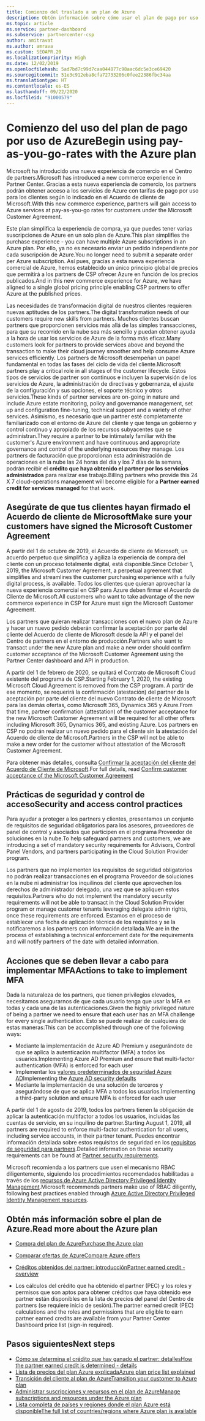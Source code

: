 ```yaml
---
title: Comienzo del traslado a un plan de Azure
description: Obtén información sobre cómo usar el plan de pago por uso de Azure, incluidos los primeros pasos, las precauciones de seguridad y cómo empezar.
ms.topic: article
ms.service: partner-dashboard
ms.subservice: partnercenter-csp
author: amitravat
ms.author: amrava
ms.custom: SEOAPR.20
ms.localizationpriority: High
ms.date: 12/02/2019
ms.openlocfilehash: 5ad7bd7c99d7caa044877c98aac6dc5e3ce69420
ms.sourcegitcommit: 51e3c912eba8cfa72733206c0fee22386fbc34aa
ms.translationtype: HT
ms.contentlocale: es-ES
ms.lasthandoff: 09/22/2020
ms.locfileid: "91000579"
---
```

# <a name="begin-using-pay-as-you-go-rates-with-the-azure-plan"></a><span data-ttu-id="8f904-103">Comienzo del uso del plan de pago por uso de Azure</span><span class="sxs-lookup"><span data-stu-id="8f904-103">Begin using pay-as-you-go-rates with the Azure plan</span></span>

<span data-ttu-id="8f904-104">Microsoft ha introducido una nueva experiencia de comercio en el Centro de partners.</span><span class="sxs-lookup"><span data-stu-id="8f904-104">Microsoft has introduced a new commerce experience in Partner Center.</span></span>  <span data-ttu-id="8f904-105">Gracias a esta nueva experiencia de comercio, los partners podrán obtener acceso a los servicios de Azure con tarifas de pago por uso para los clientes según lo indicado en el Acuerdo de cliente de Microsoft.</span><span class="sxs-lookup"><span data-stu-id="8f904-105">With this new commerce experience, partners will gain access to Azure services at pay-as-you-go rates for customers under the Microsoft Customer Agreement.</span></span>

<span data-ttu-id="8f904-106">Este plan simplifica la experiencia de compra, ya que puedes tener varias suscripciones de Azure en un solo plan de Azure.</span><span class="sxs-lookup"><span data-stu-id="8f904-106">This plan simplifies the purchase experience - you can have multiple Azure subscriptions in an Azure plan.</span></span> <span data-ttu-id="8f904-107">Por ello, ya no es necesario enviar un pedido independiente por cada suscripción de Azure.</span><span class="sxs-lookup"><span data-stu-id="8f904-107">You no longer need to submit a separate order per Azure subscription.</span></span> <span data-ttu-id="8f904-108">Así pues, gracias a esta nueva experiencia comercial de Azure, hemos establecido un único principio global de precios que permitirá a los partners de CSP ofrecer Azure en función de los precios publicados.</span><span class="sxs-lookup"><span data-stu-id="8f904-108">And in this new commerce experience for Azure, we have aligned to a single global pricing principle enabling CSP partners to offer Azure at the published prices.</span></span>

<span data-ttu-id="8f904-109">Las necesidades de transformación digital de nuestros clientes requieren nuevas aptitudes de los partners.</span><span class="sxs-lookup"><span data-stu-id="8f904-109">The digital transformation needs of our customers require new skills from partners.</span></span> <span data-ttu-id="8f904-110">Muchos clientes buscan partners que proporcionen servicios más allá de las simples transacciones, para que su recorrido en la nube sea más sencillo y puedan obtener ayuda a la hora de usar los servicios de Azure de la forma más eficaz.</span><span class="sxs-lookup"><span data-stu-id="8f904-110">Many customers look for partners to provide services above and beyond the transaction to make their cloud journey smoother and help consume Azure services efficiently.</span></span> <span data-ttu-id="8f904-111">Los partners de Microsoft desempeñan un papel fundamental en todas las fases del ciclo de vida del cliente.</span><span class="sxs-lookup"><span data-stu-id="8f904-111">Microsoft partners play a critical role in all stages of the customer lifecycle.</span></span> <span data-ttu-id="8f904-112">Estos tipos de servicios de partner son continuos e incluyen la supervisión de los servicios de Azure, la administración de directivas y gobernanza, el ajuste de la configuración y sus opciones, el soporte técnico y otros servicios.</span><span class="sxs-lookup"><span data-stu-id="8f904-112">These kinds of partner services are on-going in nature and include Azure estate monitoring, policy and governance management, set up and configuration fine-tuning, technical support and a variety of other services.</span></span> <span data-ttu-id="8f904-113">Asimismo, es necesario que un partner esté completamente familiarizado con el entorno de Azure del cliente y que tenga un gobierno y control continuo y apropiado de los recursos subyacentes que se administran.</span><span class="sxs-lookup"><span data-stu-id="8f904-113">They require a partner to be intimately familiar with the customer's Azure environment and have continuous and appropriate governance and control of the underlying resources they manage.</span></span> <span data-ttu-id="8f904-114">Los partners de facturación que proporcionan esta administración de operaciones en la nube las 24 horas del día y los 7 días de la semana, podrán recibir el **crédito que haya obtenido el partner por los servicios administrados** para realizar ese trabajo.</span><span class="sxs-lookup"><span data-stu-id="8f904-114">Billing partners who provide this 24 X 7 cloud-operations management will become eligible for a **Partner earned credit for services managed** for that work.</span></span>

## <a name="make-sure-your-customers-have-signed-the-microsoft-customer-agreement"></a><span data-ttu-id="8f904-115">Asegúrate de que tus clientes hayan firmado el Acuerdo de cliente de Microsoft</span><span class="sxs-lookup"><span data-stu-id="8f904-115">Make sure your customers have signed the Microsoft Customer Agreement</span></span>

<span data-ttu-id="8f904-116">A partir del 1 de octubre de 2019, el Acuerdo de cliente de Microsoft, un acuerdo perpetuo que simplifica y agiliza la experiencia de compra del cliente con un proceso totalmente digital, está disponible.</span><span class="sxs-lookup"><span data-stu-id="8f904-116">Since October 1, 2019, the Microsoft Customer Agreement, a perpetual agreement that simplifies and streamlines the customer purchasing experience with a fully digital process, is available.</span></span> <span data-ttu-id="8f904-117">Todos los clientes que quieran aprovechar la nueva experiencia comercial en CSP para Azure deben firmar el Acuerdo de Cliente de Microsoft.</span><span class="sxs-lookup"><span data-stu-id="8f904-117">All customers who want to take advantage of the new commerce experience in CSP for Azure must sign the Microsoft Customer Agreement.</span></span>

<span data-ttu-id="8f904-118">Los partners que quieran realizar transacciones con el nuevo plan de Azure y hacer un nuevo pedido deberán confirmar la aceptación por parte del cliente del Acuerdo de cliente de Microsoft desde la API y el panel del Centro de partners en el entorno de producción.</span><span class="sxs-lookup"><span data-stu-id="8f904-118">Partners who want to transact under the new Azure plan and make a new order should confirm customer acceptance of the Microsoft Customer Agreement using the Partner Center dashboard and API in production.</span></span>

<span data-ttu-id="8f904-119">A partir del 1 de febrero de 2020, se quitará el Contrato de Microsoft Cloud existente del programa de CSP.</span><span class="sxs-lookup"><span data-stu-id="8f904-119">Starting February 1, 2020, the existing Microsoft Cloud Agreement is removed from the CSP program.</span></span> <span data-ttu-id="8f904-120">A partir de ese momento, se requerirá la confirmación (atestación) del partner de la aceptación por parte del cliente del nuevo Contrato de cliente de Microsoft para las demás ofertas, como Microsoft 365, Dynamics 365 y Azure.</span><span class="sxs-lookup"><span data-stu-id="8f904-120">From that time, partner confirmation (attestation) of the customer acceptance for the new Microsoft Customer Agreement will be required for all other offers including Microsoft 365, Dynamics 365, and existing Azure.</span></span> <span data-ttu-id="8f904-121">Los partners en CSP no podrán realizar un nuevo pedido para el cliente sin la atestación del Acuerdo de cliente de Microsoft.</span><span class="sxs-lookup"><span data-stu-id="8f904-121">Partners in the CSP will not be able to make a new order for the customer without attestation of the Microsoft Customer Agreement.</span></span>

<span data-ttu-id="8f904-122">Para obtener más detalles, consulta [Confirmar la aceptación del cliente del Acuerdo de Cliente de Microsoft](confirm-customer-agreement.md).</span><span class="sxs-lookup"><span data-stu-id="8f904-122">For full details, read [Confirm customer acceptance of the Microsoft Customer Agreement](confirm-customer-agreement.md)</span></span>

## <a name="security-and-access-control-practices"></a><span data-ttu-id="8f904-123">Prácticas de seguridad y control de acceso</span><span class="sxs-lookup"><span data-stu-id="8f904-123">Security and access control practices</span></span>

<span data-ttu-id="8f904-124">Para ayudar a proteger a los partners y clientes, presentamos un conjunto de requisitos de seguridad obligatorios para los asesores, proveedores de panel de control y asociados que participen en el programa Proveedor de soluciones en la nube.</span><span class="sxs-lookup"><span data-stu-id="8f904-124">To help safeguard partners and customers, we are introducing a set of mandatory security requirements for Advisors, Control Panel Vendors, and partners participating in the Cloud Solution Provider program.</span></span>

<span data-ttu-id="8f904-125">Los partners que no implementen los requisitos de seguridad obligatorios no podrán realizar transacciones en el programa Proveedor de soluciones en la nube ni administrar los inquilinos del cliente que aprovechen los derechos de administrador delegado, una vez que se apliquen estos requisitos.</span><span class="sxs-lookup"><span data-stu-id="8f904-125">Partners who do not implement the mandatory security requirements will not be able to transact in the Cloud Solution Provider program or manage customer tenants leveraging delegate admin rights, once these requirements are enforced.</span></span> <span data-ttu-id="8f904-126">Estamos en el proceso de establecer una fecha de aplicación técnica de los requisitos y se la notificaremos a los partners con información detallada.</span><span class="sxs-lookup"><span data-stu-id="8f904-126">We are in the process of establishing a technical enforcement date for the requirements and will notify partners of the date with detailed information.</span></span>

## <a name="actions-to-take-to-implement-mfa"></a><span data-ttu-id="8f904-127">Acciones que se deben llevar a cabo para implementar MFA</span><span class="sxs-lookup"><span data-stu-id="8f904-127">Actions to take to implement MFA</span></span>

<span data-ttu-id="8f904-128">Dada la naturaleza de los partners, que tienen privilegios elevados, necesitamos asegurarnos de que cada usuario tenga que usar la MFA en todas y cada una de las autenticaciones.</span><span class="sxs-lookup"><span data-stu-id="8f904-128">Given the highly privileged nature of being a partner we need to ensure that each user has an MFA challenge for every single authentication.</span></span> <span data-ttu-id="8f904-129">Esto se puede realizar de cualquiera de estas maneras:</span><span class="sxs-lookup"><span data-stu-id="8f904-129">This can be accomplished through one of the following ways:</span></span>

- <span data-ttu-id="8f904-130">Mediante la implementación de Azure AD Premium y asegurándote de que se aplica la autenticación multifactor (MFA) a todos los usuarios.</span><span class="sxs-lookup"><span data-stu-id="8f904-130">Implementing Azure AD Premium and ensure that multi-factor authentication (MFA) is enforced for each user</span></span>
- <span data-ttu-id="8f904-131">Implementar los [valores predeterminados de seguridad Azure AD](/azure/active-directory/conditional-access/concept-conditional-access-security-defaults)</span><span class="sxs-lookup"><span data-stu-id="8f904-131">Implementing the [Azure AD security defaults](/azure/active-directory/conditional-access/concept-conditional-access-security-defaults)</span></span>
- <span data-ttu-id="8f904-132">Mediante la implementación de una solución de terceros y asegurándose de que se aplica MFA a todos los usuarios.</span><span class="sxs-lookup"><span data-stu-id="8f904-132">Implementing a third-party solution and ensure MFA is enforced for each user</span></span>

<span data-ttu-id="8f904-133">A partir del 1 de agosto de 2019, todos los partners tienen la obligación de aplicar la autenticación multifactor a todos los usuarios, incluidas las cuentas de servicio, en su inquilino de partner.</span><span class="sxs-lookup"><span data-stu-id="8f904-133">Starting August 1, 2019, all partners are required to enforce multi-factor authentication for all users, including service accounts, in their partner tenant.</span></span> <span data-ttu-id="8f904-134">Puedes encontrar información detallada sobre estos requisitos de seguridad en los [requisitos de seguridad para partners](partner-security-requirements.md).</span><span class="sxs-lookup"><span data-stu-id="8f904-134">Detailed information on these security requirements can be found at [Partner security requirements](partner-security-requirements.md).</span></span>

<span data-ttu-id="8f904-135">Microsoft recomienda a los partners que usen el mecanismo RBAC diligentemente, siguiendo los procedimientos recomendados habilitadas a través de los [recursos de Azure Active Directory Privileged Identity Management](/azure/active-directory/privileged-identity-management/pim-configure).</span><span class="sxs-lookup"><span data-stu-id="8f904-135">Microsoft recommends partners make use of RBAC diligently, following best practices enabled through [Azure Active Directory Privileged Identity Management resources](/azure/active-directory/privileged-identity-management/pim-configure).</span></span>

## <a name="read-more-about-the-azure-plan"></a><span data-ttu-id="8f904-136">Obtén más información sobre el plan de Azure.</span><span class="sxs-lookup"><span data-stu-id="8f904-136">Read more about the Azure plan</span></span>

- [<span data-ttu-id="8f904-137">Compra del plan de Azure</span><span class="sxs-lookup"><span data-stu-id="8f904-137">Purchase the Azure plan</span></span>](purchase-azure-plan.md)

- [<span data-ttu-id="8f904-138">Comparar ofertas de Azure</span><span class="sxs-lookup"><span data-stu-id="8f904-138">Compare Azure offers</span></span>](compare-azure-offers.md)

- [<span data-ttu-id="8f904-139">Créditos obtenidos del partner: introducción</span><span class="sxs-lookup"><span data-stu-id="8f904-139">Partner earned credit - overview</span></span>](partner-earned-credit.md)

- <span data-ttu-id="8f904-140">Los cálculos del crédito que ha obtenido el partner (PEC) y los roles y permisos que son aptos para obtener créditos que haya obtenido ese partner están disponibles en la lista de precios del panel del Centro de partners (se requiere inicio de sesión).</span><span class="sxs-lookup"><span data-stu-id="8f904-140">The partner earned credit (PEC) calculations and the roles and permissions that are eligible to earn partner earned credits are available from your Partner Center Dashboard price list (sign-in required).</span></span>

## <a name="next-steps"></a><span data-ttu-id="8f904-141">Pasos siguientes</span><span class="sxs-lookup"><span data-stu-id="8f904-141">Next steps</span></span> 

- [<span data-ttu-id="8f904-142">Cómo se determina el crédito que hay ganado el partner: detalles</span><span class="sxs-lookup"><span data-stu-id="8f904-142">How the partner earned credit is determined - details</span></span>](partner-earned-credit-explanation.md)
- [<span data-ttu-id="8f904-143">Lista de precios del plan Azure explicada</span><span class="sxs-lookup"><span data-stu-id="8f904-143">Azure plan price list explained</span></span>](azure-plan-price-list.md)
- [<span data-ttu-id="8f904-144">Transición del cliente al plan de Azure</span><span class="sxs-lookup"><span data-stu-id="8f904-144">Transition your customer to Azure plan</span></span>](azure-plan-transition.md)
- [<span data-ttu-id="8f904-145">Administrar suscripciones y recursos en el plan de Azure</span><span class="sxs-lookup"><span data-stu-id="8f904-145">Manage subscriptions and resources under the Azure plan</span></span>](azure-plan-manage.md)
- [<span data-ttu-id="8f904-146">Lista completa de países y regiones donde el plan Azure está disponible</span><span class="sxs-lookup"><span data-stu-id="8f904-146">The full list of countries/regions where Azure plan is available</span></span>](https://query.prod.cms.rt.microsoft.com/cms/api/am/binary/RE3QN0x)